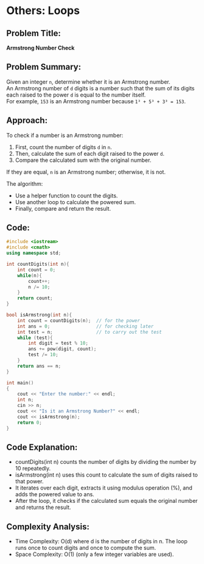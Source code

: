 # Others: Loops

## Problem Title:
**Armstrong Number Check**

## Problem Summary:
Given an integer `n`, determine whether it is an Armstrong number.  
An Armstrong number of `d` digits is a number such that the sum of its digits each raised to the power `d` is equal to the number itself.  
For example, `153` is an Armstrong number because `1³ + 5³ + 3³ = 153`.

## Approach:
To check if a number is an Armstrong number:

1. First, count the number of digits `d` in `n`.
2. Then, calculate the sum of each digit raised to the power `d`.
3. Compare the calculated sum with the original number.  

If they are equal, `n` is an Armstrong number; otherwise, it is not.

The algorithm:

- Use a helper function to count the digits.
- Use another loop to calculate the powered sum.
- Finally, compare and return the result.

## Code:

```cpp
#include <iostream>
#include <cmath>
using namespace std;

int countDigits(int n){
    int count = 0;
    while(n){
        count++;
        n /= 10;
    }
    return count;
}

bool isArmstrong(int n){
    int count = countDigits(n);  // for the power
    int ans = 0;                 // for checking later
    int test = n;                // to carry out the test
    while (test){
        int digit = test % 10;
        ans += pow(digit, count);
        test /= 10;
    }
    return ans == n;
}

int main()
{
    cout << "Enter the number:" << endl;
    int n;
    cin >> n;
    cout << "Is it an Armstrong Number?" << endl;
    cout << isArmstrong(n);
    return 0;
}
```  

## Code Explanation: 
- countDigits(int n) counts the number of digits by dividing the number by 10 repeatedly.  
- isArmstrong(int n) uses this count to calculate the sum of digits raised to that power.  
- It iterates over each digit, extracts it using modulus operation (%), and adds the powered value to ans.  
- After the loop, it checks if the calculated sum equals the original number and returns the result.  

## Complexity Analysis:  
- Time Complexity: O(d) where d is the number of digits in n. The loop runs once to count digits and once to compute the sum.  
- Space Complexity: O(1) (only a few integer variables are used).